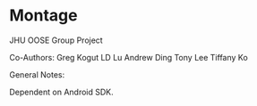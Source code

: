 # Montage
JHU OOSE Group Project

Co-Authors:
Greg Kogut
LD Lu
Andrew Ding
Tony Lee
Tiffany Ko

General Notes:

Dependent on Android SDK.
